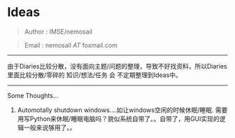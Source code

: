 # Ideas

> Author   : IMSE/nemosail

> Email    : nemosail _AT_ foxmail.com

---
由于Diaries比较分散，没有面向主题/问题的整理，导致不好找资料，所以Diaries里面比较分散/零碎的 知识/想法/任务 会 不定期整理到Ideas中。

---
Some Thoughts...

1. Automotally shutdown windows....如让windows空闲的时候休眠/睡眠. 需要用写Python来休眠/睡眠电脑吗？貌似系统自带了。。自带了，用GUI实现的逻辑一般来说够用了。。

